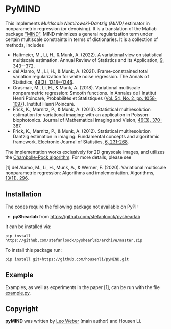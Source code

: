 # PyMIND

This implements *MultIscale Nemirowski-Dantzig (MIND)* estimator in nonparametric regression (or denoising). It is a translation of the Matlab package ["MIND"](https://github.com/housenli/MIND). 
MIND minimizes a general regularization term under certain multiscale constraints in terms of dictionaries. It is a collection of methods, includes 
-  Haltmeier, M., Li, H., & Munk, A. (2022). A variational view on statistical multiscale estimation. Annual Review of Statistics and Its Application, [9, 343--372](https://www.annualreviews.org/doi/abs/10.1146/annurev-statistics-040120-030531).
-  del Alamo, M., Li, H., & Munk, A. (2021). Frame-constrained total variation regularization for white noise regression. The Annals of Statistics, [49(3), 1318--1346](https://projecteuclid.org/journals/annals-of-statistics/volume-49/issue-3/Frame-constrained-total-variation-regularization-for-white-noise-regression/10.1214/20-AOS2001.short).
-  Grasmair, M., Li, H., & Munk, A. (2018). Variational multiscale nonparametric regression: Smooth functions. In Annales de l'Institut Henri Poincaré, Probabilités et Statistiques ([Vol. 54, No. 2, pp. 1058-1097](https://projecteuclid.org/euclid.aihp/1524643240)). Institut Henri Poincaré.
- Frick, K., Marnitz, P., & Munk, A. (2013). Statistical multiresolution estimation for variational imaging: with an application in Poisson-biophotonics. Journal of Mathematical Imaging and Vision, [46(3), 370-387](https://link.springer.com/article/10.1007/s10851-012-0368-5).
- Frick, K., Marnitz, P., & Munk, A. (2012). Statistical multiresolution Dantzig estimation in imaging: Fundamental concepts and algorithmic framework. Electronic Journal of Statistics, [6, 231-268](https://projecteuclid.org/euclid.aihp/1524643240).

The implementation works exclusively for 2D grayscale images, and utilizes the [Chambolle-Pock algorithm](https://link.springer.com/article/10.1007/s10851-010-0251-1). For more details, please see 

\[1\] del Alamo, M., Li, H., Munk, A., & Werner, F. (2020). Variational multiscale nonparametric regression: Algorithms and implementation. Algorithms, [13(11), 296](https://doi.org/10.3390/a13110296).

## Installation
The codes require the following package not available on PyPI:
- **pyShearlab** from https://github.com/stefanloock/pyshearlab

It can be installed via:

    pip install https://github.com/stefanloock/pyshearlab/archive/master.zip

To install this package run:

    pip install git+https://github.com/housenli/pyMIND.git

## Example

Examples, as well as experiments in the paper \[1\], can be run with the file [example.py](https://gitlab.gwdg.de/hli1/pymind/-/blob/master/example.py). 

## Copyright

**pyMIND** was written by [Leo Weber](https://github.com/leoc-weber) (main author) and Housen Li. 
